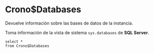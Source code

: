 ﻿---
SidebarGroup: "index-db-views"
---

# Crono$Databases

Devuelve información sobre las bases de datos de la instancia.

Toma información de la vista de sistema `sys.databases` de **SQL Server**.


```
select *
from Crono$Databases
```
